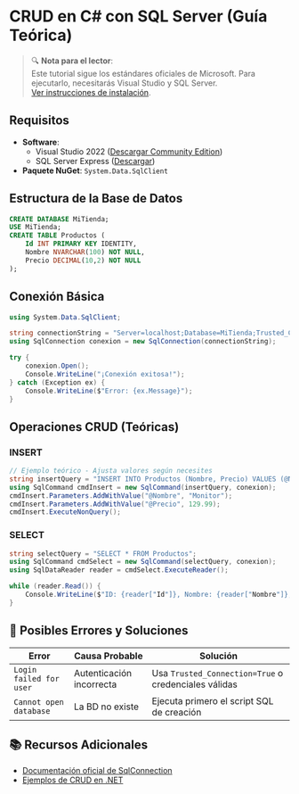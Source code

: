 # CRUD en C# con SQL Server (Guía Teórica)

> 🔍 **Nota para el lector**:  
> Este tutorial sigue los estándares oficiales de Microsoft. Para ejecutarlo, necesitarás Visual Studio y SQL Server.  
> [Ver instrucciones de instalación](#-requisitos).

## Requisitos
- **Software**:
  - Visual Studio 2022 ([Descargar Community Edition](https://visualstudio.microsoft.com/es/vs/community/))
  - SQL Server Express ([Descargar](https://www.microsoft.com/es-es/sql-server/sql-server-downloads))
- **Paquete NuGet**: `System.Data.SqlClient`

## Estructura de la Base de Datos
```sql
CREATE DATABASE MiTienda;
USE MiTienda;
CREATE TABLE Productos (
    Id INT PRIMARY KEY IDENTITY,
    Nombre NVARCHAR(100) NOT NULL,
    Precio DECIMAL(10,2) NOT NULL
);
```

## Conexión Básica
```csharp
using System.Data.SqlClient;

string connectionString = "Server=localhost;Database=MiTienda;Trusted_Connection=True;";
using SqlConnection conexion = new SqlConnection(connectionString);

try {
    conexion.Open();
    Console.WriteLine("¡Conexión exitosa!");
} catch (Exception ex) {
    Console.WriteLine($"Error: {ex.Message}");
}
```

## Operaciones CRUD (Teóricas)

### INSERT
```csharp
// Ejemplo teórico - Ajusta valores según necesites
string insertQuery = "INSERT INTO Productos (Nombre, Precio) VALUES (@Nombre, @Precio)";
using SqlCommand cmdInsert = new SqlCommand(insertQuery, conexion);
cmdInsert.Parameters.AddWithValue("@Nombre", "Monitor");
cmdInsert.Parameters.AddWithValue("@Precio", 129.99);
cmdInsert.ExecuteNonQuery();
```

### SELECT
```csharp
string selectQuery = "SELECT * FROM Productos";
using SqlCommand cmdSelect = new SqlCommand(selectQuery, conexion);
using SqlDataReader reader = cmdSelect.ExecuteReader();

while (reader.Read()) {
    Console.WriteLine($"ID: {reader["Id"]}, Nombre: {reader["Nombre"]}, Precio: {reader["Precio"]}");
}
```

## 🚨 Posibles Errores y Soluciones
| Error | Causa Probable | Solución |
|-------|---------------|----------|
| `Login failed for user` | Autenticación incorrecta | Usa `Trusted_Connection=True` o credenciales válidas |
| `Cannot open database` | La BD no existe | Ejecuta primero el script SQL de creación |

## 📚 Recursos Adicionales
- [Documentación oficial de SqlConnection](https://learn.microsoft.com/es-es/dotnet/api/system.data.sqlclient.sqlconnection)
- [Ejemplos de CRUD en .NET](https://dotnettutorials.net)
